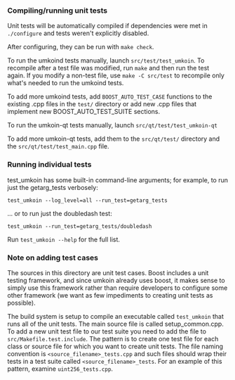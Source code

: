 ### Compiling/running unit tests

Unit tests will be automatically compiled if dependencies were met in `./configure`
and tests weren't explicitly disabled.

After configuring, they can be run with `make check`.

To run the umkoind tests manually, launch `src/test/test_umkoin`. To recompile
after a test file was modified, run `make` and then run the test again. If you
modify a non-test file, use `make -C src/test` to recompile only what's needed
to run the umkoind tests.

To add more umkoind tests, add `BOOST_AUTO_TEST_CASE` functions to the existing
.cpp files in the `test/` directory or add new .cpp files that
implement new BOOST_AUTO_TEST_SUITE sections.

To run the umkoin-qt tests manually, launch `src/qt/test/test_umkoin-qt`

To add more umkoin-qt tests, add them to the `src/qt/test/` directory and
the `src/qt/test/test_main.cpp` file.

### Running individual tests

test_umkoin has some built-in command-line arguments; for
example, to run just the getarg_tests verbosely:

    test_umkoin --log_level=all --run_test=getarg_tests

... or to run just the doubledash test:

    test_umkoin --run_test=getarg_tests/doubledash

Run `test_umkoin --help` for the full list.

### Note on adding test cases

The sources in this directory are unit test cases.  Boost includes a
unit testing framework, and since umkoin already uses boost, it makes
sense to simply use this framework rather than require developers to
configure some other framework (we want as few impediments to creating
unit tests as possible).

The build system is setup to compile an executable called `test_umkoin`
that runs all of the unit tests.  The main source file is called
setup_common.cpp. To add a new unit test file to our test suite you need
to add the file to `src/Makefile.test.include`. The pattern is to create
one test file for each class or source file for which you want to create
unit tests.  The file naming convention is `<source_filename>_tests.cpp`
and such files should wrap their tests in a test suite
called `<source_filename>_tests`. For an example of this pattern,
examine `uint256_tests.cpp`.
